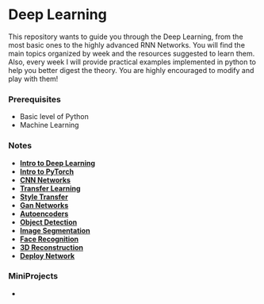 # Deep Learning
This repository wants to guide you through the Deep Learning, from the most basic ones to the highly advanced RNN Networks. You will find the main topics organized by week and the resources suggested to learn them. Also, every week I will provide practical examples implemented in python to help you better digest the theory. You are highly encouraged to modify and play with them!

### Prerequisites
* Basic level of Python
* Machine Learning

### Notes
 - **[Intro to Deep Learning](./notes/00_intro_to_deep_learning)**
 - **[Intro to PyTorch](./notes/01_intro_to_pytorch)**
 - **[CNN Networks](./notes/02_cnn_networks)**
 - **[Transfer Learning](./notes/03_transfer_learning)**
 - **[Style Transfer](./notes/04_style_transfer)**
 - **[Gan Networks](./notes/05_gan_networks)**
 - **[Autoencoders](./notes/06_autoencoders)**
 - **[Object Detection](./notes/07_object_detection)**
 - **[Image Segmentation](./notes/08_image_segmentation)**
 - **[Face Recognition](./notes/09_face_recognition)**
 - **[3D Reconstruction ](./notes/10_3d_reconstruction)**
 - **[Deploy Network](./notes/11_deploy_networks)**

### MiniProjects
 - **[](./mini_projects/)**